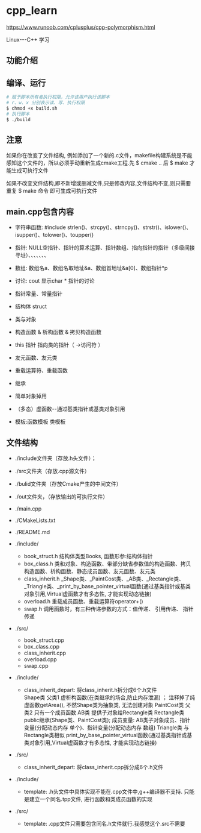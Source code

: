 # cpp_learn 

https://www.runoob.com/cplusplus/cpp-polymorphism.html

Linux---C++  学习

## 功能介绍


## 编译、运行

```sh
# 赋予脚本所有者执行权限，允许该用户执行该脚本
# r、w、x 分别表示读、写、执行权限 
$ chmod +x build.sh 
# 执行脚本
$ ./build
``` 


## 注意
如果你在改变了文件结构, 例如添加了一个新的.c文件，makefile构建系统是不能感知这个文件的，所以必须手动重新生成cmake工程.先 $ cmake .. 后 $ make 才能生成可执行文件

如果不改变文件结构,即不新增或删减文件,只是修改内容,文件结构不变,则只需要重复 $ make 命令 即可生成可执行文件


## main.cpp包含内容

* 字符串函数: #include <cstring>  strlen()、strcpy()、strncpy()、strstr()、islower()、isupper()、tolower()、toupper()

* 指针: NULL空指针、指针的算术运算、指针数组、指向指针的指针（多级间接寻址）、、、、、、、
* 数组: 数组名a、数组名取地址&a、数组首地址&a[0]、数组指针*p
* 讨论: cout 显示char * 指针的讨论
* 指针常量、常量指针

* 结构体 struct

* 类与对象
* 构造函数 & 析构函数 &  拷贝构造函数
* this 指针  指向类的指针（ ->访问符 ）
* 友元函数、友元类
* 重载运算符、重载函数

* 继承
* 简单对象掉用
* （多态）虚函数--通过基类指针或基类对象引用

* 模板:函数模板  类模板



## 文件结构

* ./include文件夹（存放.h头文件）；
* ./src文件夹（存放.cpp源文件）
* ./bulid文件夹（存放Cmake产生的中间文件）
* ./out文件夹，（存放输出的可执行文件）
* ./main.cpp 
* ./CMakeLists.txt
* ./README.md


* ./include/
  * book_struct.h   结构体类型Books,  函数形参:结构体指针
  * box_class.h     类和对象、构造函数、带部分缺省参数值的构造函数、拷贝构造函数、析构函数、静态成员函数、友元函数、友元类
  * class_inherit.h _Shape类、_PaintCost类、_AB类、_Rectangle类、_Triangle类、_print_by_base_pointer_virtual函数(通过基类指针或基类对象引用,Virtual虚函数才有多态性, 才能实现动态链接)
  * overload.h      重载成员函数、重载运算符operator+() 
  * swap.h    调用函数时，有三种传递参数的方式：值传递、 引用传递、 指针传递      

* ./src/
  * book_struct.cpp  
  * box_class.cpp
  * class_inherit.cpp
  * overload.cpp
  * swap.cpp


* ./include/
  * class_inherit_depart: 将class_inherit.h拆分成6个.h文件  
                          Shape类       父类1   虚析构函数(在类继承的场合,防止内存泄漏) ； 注释掉了纯虚函数getArea(), 不然Shape类为抽象类, 无法创建对象
                          PaintCost类   父类2   只有一个成员函数
                          AB类          提供子对象给Rectangle类
                          Rectangle类   public继承(Shape类、PaintCost类);  成员变量: AB类子对象成员、指针变量(分配动态内存 单个)、指针变量(分配动态内存 数组)
                          Triangle类    与Rectangle类相似
                          print_by_base_pointer_virtual函数(通过基类指针或基类对象引用,Virtual虚函数才有多态性, 才能实现动态链接)
* ./src/
  * class_inherit_depart: 将class_inherit.cpp拆分成6个.h文件  


* ./include/
  * template: .h头文件中具体实现不能在.cpp文件中,g++编译器不支持. 只能是建立一个同名.tpp文件, 进行函数和类成员函数的实现
                           

* ./src/
  * template: .cpp文件只需要包含同名.h文件就行.我感觉这个.src不需要